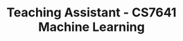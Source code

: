 ---
title: "Teaching Assistant - CS7641 Machine Learning"
collection: teaching
type: "Graduate course"
# permalink: 
venue: "Georgia Tech, OMSCS"
# date: 2014-01-01
location: "Atlanta, GA"
---